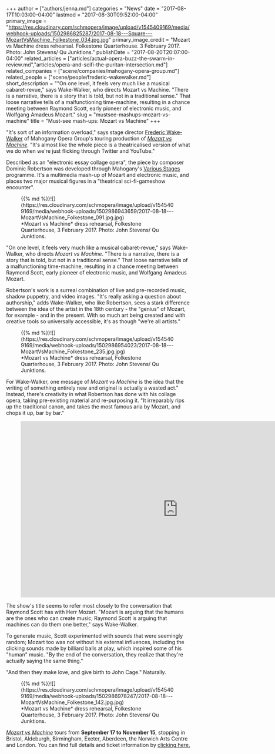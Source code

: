 +++
author = ["authors/jenna.md"]
categories = "News"
date = "2017-08-17T10:03:00-04:00"
lastmod = "2017-08-30T09:52:00-04:00"
primary_image = "https://res.cloudinary.com/schmopera/image/upload/v1545409169/media/webhook-uploads/1502986825287/2017-08-18---Square---MozartVsMachine_Folkestone_034.jpg.jpg"
primary_image_credit = "Mozart vs Machine dress rehearsal. Folkestone Quarterhouse. 3 February 2017. Photo: John Stevens/ Qu Junktions."
publishDate = "2017-08-20T20:07:00-04:00"
related_articles = ["articles/actual-opera-buzz-the-swarm-in-review.md","articles/opera-and-scifi-the-puritan-intersection.md"]
related_companies = ["scene/companies/mahogany-opera-group.md"]
related_people = ["scene/people/frederic-wakewalker.md"]
short_description = "&quot;On one level, it feels very much like a musical cabaret-revue,&quot; says Wake-Walker, who directs Mozart vs Machine. &quot;There is a narrative, there is a story that is told, but not in a traditional sense.&quot; That loose narrative tells of a malfunctioning time-machine, resulting in a chance meeting between Raymond Scott, early pioneer of electronic music, and Wolfgang Amadeus Mozart."
slug = "mustsee-mashups-mozart-vs-machine"
title = "Must-see mash-ups: Mozart vs Machine"
+++

"It's sort of an information overload," says stage director [Frederic Wake-Walker](/scene/people/frederic-wake-walker/) of Mahogany Opera Group's touring production of [*Mozart vs Machine*](https://www.mahoganyoperagroup.co.uk/productions/mozart-vs-machine/). "It's almost like the whole piece is a theatricalised version of what we do when we're just flicking through Twitter and YouTube."

Described as an "electronic essay collage opera", the piece by composer Dominic Robertson was developed through Mahogany's [Various Stages](https://www.mahoganyoperagroup.co.uk/productions/various-stages) programme. It's a multimedia mash-up of Mozart and electronic music, and places two major musical figures in a "theatrical sci-fi-gameshow encounter".

<figure data-type="image">{{% md %}}![](https://res.cloudinary.com/schmopera/image/upload/v1545409169/media/webhook-uploads/1502986943659/2017-08-18---MozartVsMachine_Folkestone_091.jpg.jpg)
<figcaption>*Mozart vs Machine* dress rehearsal, Folkestone Quarterhouse, 3 February 2017. Photo: John Stevens/ Qu Junktions.</figcaption>
</figure>

"On one level, it feels very much like a musical cabaret-revue," says Wake-Walker, who directs *Mozart vs Machine*. "There is a narrative, there is a story that is told, but not in a traditional sense." That loose narrative tells of a malfunctioning time-machine, resulting in a chance meeting between Raymond Scott, early pioneer of electronic music, and Wolfgang Amadeus Mozart.

Robertson's work is a surreal combination of live and pre-recorded music, shadow puppetry, and video images. "It's really asking a question about authorship," adds Wake-Walker, who like Robertson, sees a stark difference between the idea of the artist in the 18th century - the "genius" of Mozart, for example - and in the present. With so much art being created and with creative tools so universally accessible, it's as though "we're all artists."

<figure data-type="image">{{% md %}}![](https://res.cloudinary.com/schmopera/image/upload/v1545409169/media/webhook-uploads/1502986954023/2017-08-18---MozartVsMachine_Folkestone_235.jpg.jpg)
<figcaption>*Mozart vs Machine* dress rehearsal, Folkestone Quarterhouse, 3 February 2017. Photo: John Stevens/ Qu Junktions.</figcaption>
</figure>

For Wake-Walker, one message of *Mozart vs Machine* is the idea that the writing of something entirely new and original is actually a wasted act." Instead, there's creativity in what Robertson has done with his collage opera, taking pre-existing material and re-purposing it. "It irreparably rips up the traditional canon, and takes the most famous aria by Mozart, and chops it up, bar by bar."

<figure data-type="video">
<iframe width="854" height="480" src="https://www.youtube.com/embed/zluay87Q6Kw" frameborder="0" allowfullscreen></iframe>
</figure>

The show's title seems to refer most closely to the conversation that Raymond Scott has with Herr Mozart. "Mozart is arguing that the humans are the ones who can create music; Raymond Scott is arguing that machines can do them one better," says Wake-Walker. 

To generate music, Scott experimented with sounds that were seemingly random; Mozart too was not without his external influences, including the clicking sounds made by billiard balls at play, which inspired some of his "human" music. "By the end of the conversation, they realize that they're actually saying the same thing."

"And then they make love, and give birth to John Cage." Naturally.

<figure data-type="image">{{% md %}}![](https://res.cloudinary.com/schmopera/image/upload/v1545409169/media/webhook-uploads/1502986978247/2017-08-18---MozartVsMachine_Folkestone_142.jpg.jpg)<figcaption>*Mozart vs Machine* dress rehearsal, Folkestone Quarterhouse, 3 February 2017. Photo: John Stevens/ Qu Junktions.</figcaption>
</figure>

[*Mozart vs Machine*](https://www.mahoganyoperagroup.co.uk/productions/mozart-vs-machine/dates-tickets/) tours from **September 17 to November 15**, stopping in Bristol, Aldeburgh, Birmingham, Exeter, Aberdeen, the Norwich Arts Centre and London. You can find full details and ticket information by [clicking here.](https://www.mahoganyoperagroup.co.uk/productions/mozart-vs-machine/)
